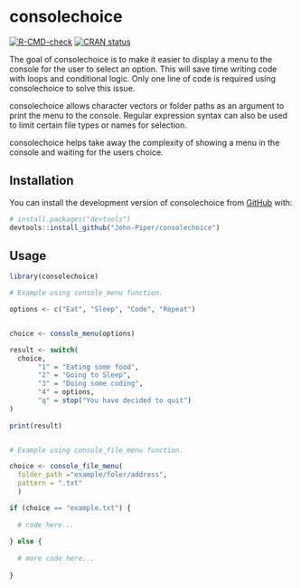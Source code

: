 
<!-- README.md is generated from README.Rmd. Please edit that file -->

# consolechoice

<!-- badges: start -->

[![R-CMD-check](https://github.com/John-Piper/consolechoice/workflows/R-CMD-check/badge.svg)](https://github.com/John-Piper/consolechoice/actions)
[![CRAN
status](https://www.r-pkg.org/badges/version/consolechoice)](https://CRAN.R-project.org/package=consolechoice)
<!-- badges: end -->

The goal of consolechoice is to make it easier to display a menu to the
console for the user to select an option. This will save time writing
code with loops and conditional logic. Only one line of code is required
using consolechoice to solve this issue.

consolechoice allows character vectors or folder paths as an argument to
print the menu to the console. Regular expression syntax can also be
used to limit certain file types or names for selection.

consolechoice helps take away the complexity of showing a menu in the
console and waiting for the users choice.

## Installation

You can install the development version of consolechoice from
[GitHub](https://github.com/) with:

``` r
# install.packages("devtools")
devtools::install_github("John-Piper/consolechoice")
```

## Usage

``` r
library(consolechoice)

# Example using console_menu function.

options <- c("Eat", "Sleep", "Code", "Repeat")


choice <- console_menu(options)

result <- switch(
  choice,
       "1" = "Eating some food",
       "2" = "Going to Sleep",
       "3" = "Doing some coding",
       "4" = options,
       "q" = stop("You have decided to quit")
)
       
print(result)


# Example using console_file_menu function.

choice <- console_file_menu(
  folder_path ="example/foler/address",
  pattern = ".txt"
  )

if (choice == "example.txt") {
  
  # code here...
  
} else {
  
  # more code here...
  
}
```
